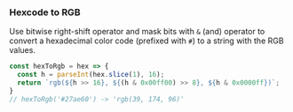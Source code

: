 ### Hexcode to RGB

Use bitwise right-shift operator and mask bits with `&` (and) operator to convert a hexadecimal color code (prefixed with `#`) to a string with the RGB values.

```js
const hexToRgb = hex => {
  const h = parseInt(hex.slice(1), 16);
  return `rgb(${h >> 16}, ${(h & 0x00ff00) >> 8}, ${h & 0x0000ff})`;
}
// hexToRgb('#27ae60') -> 'rgb(39, 174, 96)'
```
